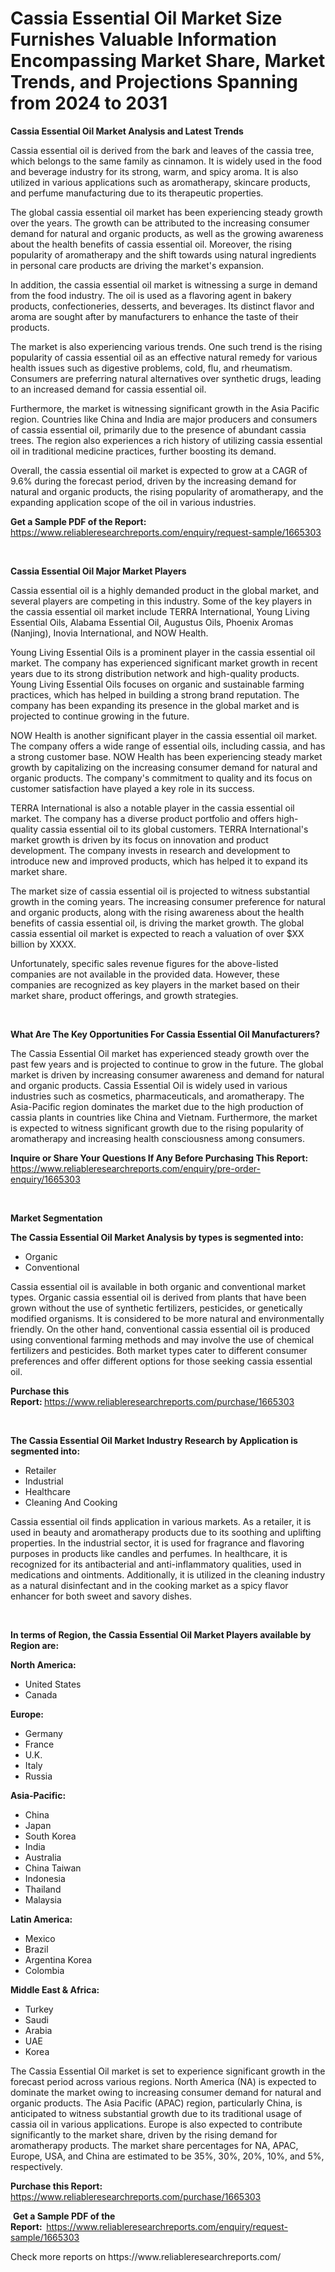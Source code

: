 <p><h1>Cassia Essential Oil Market Size Furnishes Valuable Information Encompassing Market Share, Market Trends, and Projections Spanning from 2024 to 2031</h1></p><p><strong>Cassia Essential Oil Market Analysis and Latest Trends</strong></p>
<p><p>Cassia essential oil is derived from the bark and leaves of the cassia tree, which belongs to the same family as cinnamon. It is widely used in the food and beverage industry for its strong, warm, and spicy aroma. It is also utilized in various applications such as aromatherapy, skincare products, and perfume manufacturing due to its therapeutic properties.</p><p>The global cassia essential oil market has been experiencing steady growth over the years. The growth can be attributed to the increasing consumer demand for natural and organic products, as well as the growing awareness about the health benefits of cassia essential oil. Moreover, the rising popularity of aromatherapy and the shift towards using natural ingredients in personal care products are driving the market's expansion.</p><p>In addition, the cassia essential oil market is witnessing a surge in demand from the food industry. The oil is used as a flavoring agent in bakery products, confectioneries, desserts, and beverages. Its distinct flavor and aroma are sought after by manufacturers to enhance the taste of their products.</p><p>The market is also experiencing various trends. One such trend is the rising popularity of cassia essential oil as an effective natural remedy for various health issues such as digestive problems, cold, flu, and rheumatism. Consumers are preferring natural alternatives over synthetic drugs, leading to an increased demand for cassia essential oil.</p><p>Furthermore, the market is witnessing significant growth in the Asia Pacific region. Countries like China and India are major producers and consumers of cassia essential oil, primarily due to the presence of abundant cassia trees. The region also experiences a rich history of utilizing cassia essential oil in traditional medicine practices, further boosting its demand.</p><p>Overall, the cassia essential oil market is expected to grow at a CAGR of 9.6% during the forecast period, driven by the increasing demand for natural and organic products, the rising popularity of aromatherapy, and the expanding application scope of the oil in various industries.</p></p>
<p><strong>Get a Sample PDF of the Report:&nbsp;</strong> <a href="https://www.reliableresearchreports.com/enquiry/request-sample/1665303">https://www.reliableresearchreports.com/enquiry/request-sample/1665303</a></p>
<p>&nbsp;</p>
<p><strong>Cassia Essential Oil Major Market Players</strong></p>
<p><p>Cassia essential oil is a highly demanded product in the global market, and several players are competing in this industry. Some of the key players in the cassia essential oil market include TERRA International, Young Living Essential Oils, Alabama Essential Oil, Augustus Oils, Phoenix Aromas (Nanjing), Inovia International, and NOW Health.</p><p>Young Living Essential Oils is a prominent player in the cassia essential oil market. The company has experienced significant market growth in recent years due to its strong distribution network and high-quality products. Young Living Essential Oils focuses on organic and sustainable farming practices, which has helped in building a strong brand reputation. The company has been expanding its presence in the global market and is projected to continue growing in the future.</p><p>NOW Health is another significant player in the cassia essential oil market. The company offers a wide range of essential oils, including cassia, and has a strong customer base. NOW Health has been experiencing steady market growth by capitalizing on the increasing consumer demand for natural and organic products. The company's commitment to quality and its focus on customer satisfaction have played a key role in its success.</p><p>TERRA International is also a notable player in the cassia essential oil market. The company has a diverse product portfolio and offers high-quality cassia essential oil to its global customers. TERRA International's market growth is driven by its focus on innovation and product development. The company invests in research and development to introduce new and improved products, which has helped it to expand its market share.</p><p>The market size of cassia essential oil is projected to witness substantial growth in the coming years. The increasing consumer preference for natural and organic products, along with the rising awareness about the health benefits of cassia essential oil, is driving the market growth. The global cassia essential oil market is expected to reach a valuation of over $XX billion by XXXX.</p><p>Unfortunately, specific sales revenue figures for the above-listed companies are not available in the provided data. However, these companies are recognized as key players in the market based on their market share, product offerings, and growth strategies.</p></p>
<p>&nbsp;</p>
<p><strong>What Are The Key Opportunities For Cassia Essential Oil Manufacturers?</strong></p>
<p><p>The Cassia Essential Oil market has experienced steady growth over the past few years and is projected to continue to grow in the future. The global market is driven by increasing consumer awareness and demand for natural and organic products. Cassia Essential Oil is widely used in various industries such as cosmetics, pharmaceuticals, and aromatherapy. The Asia-Pacific region dominates the market due to the high production of cassia plants in countries like China and Vietnam. Furthermore, the market is expected to witness significant growth due to the rising popularity of aromatherapy and increasing health consciousness among consumers.</p></p>
<p><strong>Inquire or Share Your Questions If Any Before Purchasing This Report:</strong> <a href="https://www.reliableresearchreports.com/enquiry/pre-order-enquiry/1665303">https://www.reliableresearchreports.com/enquiry/pre-order-enquiry/1665303</a></p>
<p>&nbsp;</p>
<p><strong>Market Segmentation</strong></p>
<p><strong>The Cassia Essential Oil Market Analysis by types is segmented into:</strong></p>
<p><ul><li>Organic</li><li>Conventional</li></ul></p>
<p><p>Cassia essential oil is available in both organic and conventional market types. Organic cassia essential oil is derived from plants that have been grown without the use of synthetic fertilizers, pesticides, or genetically modified organisms. It is considered to be more natural and environmentally friendly. On the other hand, conventional cassia essential oil is produced using conventional farming methods and may involve the use of chemical fertilizers and pesticides. Both market types cater to different consumer preferences and offer different options for those seeking cassia essential oil.</p></p>
<p><strong>Purchase this Report:&nbsp;</strong><a href="https://www.reliableresearchreports.com/purchase/1665303">https://www.reliableresearchreports.com/purchase/1665303</a></p>
<p>&nbsp;</p>
<p><strong>The Cassia Essential Oil Market Industry Research by Application is segmented into:</strong></p>
<p><ul><li>Retailer</li><li>Industrial</li><li>Healthcare</li><li>Cleaning And Cooking</li></ul></p>
<p><p>Cassia essential oil finds application in various markets. As a retailer, it is used in beauty and aromatherapy products due to its soothing and uplifting properties. In the industrial sector, it is used for fragrance and flavoring purposes in products like candles and perfumes. In healthcare, it is recognized for its antibacterial and anti-inflammatory qualities, used in medications and ointments. Additionally, it is utilized in the cleaning industry as a natural disinfectant and in the cooking market as a spicy flavor enhancer for both sweet and savory dishes.</p></p>
<p>&nbsp;</p>
<p><strong>In terms of Region, the Cassia Essential Oil Market Players available by Region are:</strong></p>
<p>
    <p> <strong> North America: </strong>
        <ul>
            <li>United States</li>
            <li>Canada</li>
        </ul>
        </p> 
    <p> <strong> Europe: </strong>
        <ul>
            <li>Germany</li>
            <li>France</li>
            <li>U.K.</li>
            <li>Italy</li>
            <li>Russia</li>
        </ul>
        </p> 
    <p> <strong> Asia-Pacific: </strong>
        <ul>
            <li>China</li>
            <li>Japan</li>
            <li>South Korea</li>
            <li>India</li>
            <li>Australia</li>
            <li>China Taiwan</li>
            <li>Indonesia</li>
            <li>Thailand</li>
            <li>Malaysia</li>
        </ul>
        </p> 
    <p> <strong> Latin America: </strong>
        <ul>
            <li>Mexico</li>
            <li>Brazil</li>
            <li>Argentina Korea</li>
            <li>Colombia</li>
        </ul>
        </p> 
    <p> <strong> Middle East & Africa: </strong>
        <ul>
            <li>Turkey</li>
            <li>Saudi</li>
            <li>Arabia</li>
            <li>UAE</li>
            <li>Korea</li>
        </ul>
    </p>
    </p>
<p><p>The Cassia Essential Oil market is set to experience significant growth in the forecast period across various regions. North America (NA) is expected to dominate the market owing to increasing consumer demand for natural and organic products. The Asia Pacific (APAC) region, particularly China, is anticipated to witness substantial growth due to its traditional usage of cassia oil in various applications. Europe is also expected to contribute significantly to the market share, driven by the rising demand for aromatherapy products. The market share percentages for NA, APAC, Europe, USA, and China are estimated to be 35%, 30%, 20%, 10%, and 5%, respectively.</p></p>
<p><strong>Purchase this Report: </strong><a href="https://www.reliableresearchreports.com/purchase/1665303">https://www.reliableresearchreports.com/purchase/1665303</a></p>
<p>&nbsp;<strong>Get a Sample PDF of the Report:&nbsp;&nbsp;</strong><a href="https://www.reliableresearchreports.com/enquiry/request-sample/1665303">https://www.reliableresearchreports.com/enquiry/request-sample/1665303</a></p>
<p><strong></strong></p>
<p>Check more reports on https://www.reliableresearchreports.com/</p>